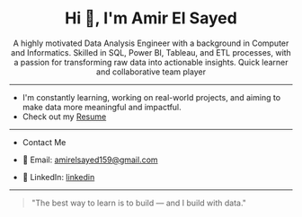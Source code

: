 <h1 align="center"> Hi 👋, I'm Amir El Sayed</h1>

<p align="center">
A highly motivated Data Analysis Engineer with a background in Computer and Informatics. Skilled in SQL, Power BI, Tableau, and ETL processes, with a passion for transforming raw data into actionable insights. Quick learner and collaborative team player
</p>

---

- I'm constantly learning, working on real-world projects, and aiming to make data more meaningful and impactful.
- Check out my [Resume](https://flowcv.com/resume/pjw6d1d56j3d)

---


- Contact Me

- 📧 Email: [amirelsayed159@gmail.com](mailto:amirelsayed159@gmail.com)
- 💼 LinkedIn: [linkedin](https://www.linkedin.com/in/amiralsayed)

---

> "The best way to learn is to build — and I build with data."
